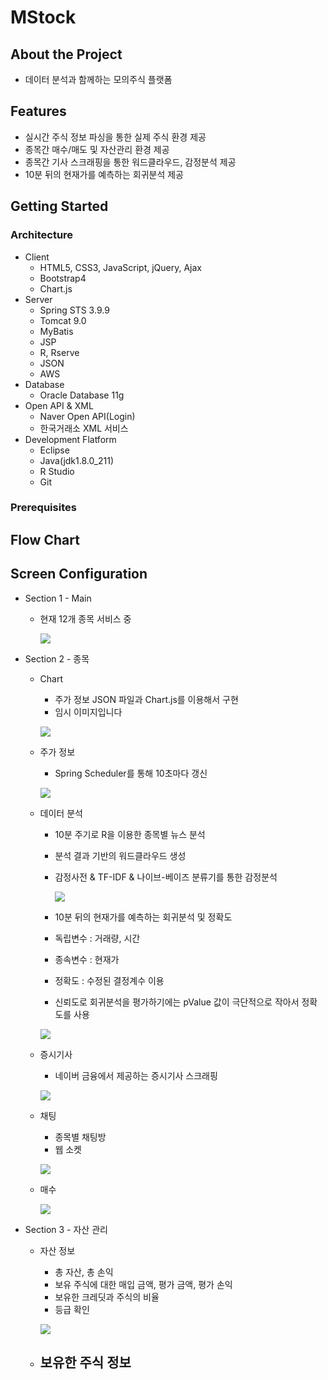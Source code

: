 # MStock
## About the Project

- 데이터 분석과 함께하는 모의주식 플랫폼



## Features

- 실시간 주식 정보 파싱을 통한 실제 주식 환경 제공
- 종목간 매수/매도 및 자산관리 환경 제공
- 종목간 기사 스크래핑을 통한 워드클라우드, 감정분석 제공
- 10분 뒤의 현재가를 예측하는 회귀분석 제공



## Getting Started

### Architecture

- Client
  - HTML5, CSS3, JavaScript, jQuery, Ajax
  - Bootstrap4
  - Chart.js
- Server
  - Spring STS 3.9.9
  - Tomcat 9.0
  - MyBatis
  - JSP
  - R, Rserve
  - JSON
  - AWS
- Database
  - Oracle Database 11g
- Open API & XML
  - Naver Open API(Login)
  - 한국거래소 XML 서비스
- Development Flatform
  - Eclipse
  - Java(jdk1.8.0_211)
  - R Studio
  - Git

### Prerequisites



## Flow Chart





## Screen Configuration

- Section 1 - Main

  - 현재 12개 종목 서비스 중

    ![](\img\main1.PNG)

- Section 2 - 종목

  - Chart 

    - 주가 정보 JSON 파일과 Chart.js를 이용해서 구현
    - 임시 이미지입니다

    ![](\img\temp.PNG)

  - 주가 정보

    - Spring Scheduler를 통해 10초마다 갱신

    ![](\img\stock1.PNG)

  - 데이터 분석

    - 10분 주기로 R을 이용한 종목별 뉴스 분석 

    - 분석 결과 기반의 워드클라우드 생성

    - 감정사전 & TF-IDF & 나이브-베이즈 분류기를 통한 감정분석

      ![](/img/stock4.png)

    - 10분 뒤의 현재가를 예측하는 회귀분석 및 정확도

    - 독립변수 : 거래량, 시간

    - 종속변수 : 현재가

    - 정확도 : 수정된 결정계수 이용

    - 신뢰도로 회귀분석을 평가하기에는 pValue 값이 극단적으로 작아서 정확도를 사용

    ![](img/stock3.png)

  - 증시기사

    - 네이버 금융에서 제공하는 증시기사 스크래핑

    ![](img/stock5.png)

  - 채팅

    - 종목별 채팅방
    - 웹 소켓

    ![](/img/stock6.png)

    

  - 매수

    ![](/img/stock7.png)

- Section 3 - 자산 관리

  - 자산 정보

    - 총 자산, 총 손익
    - 보유 주식에 대한 매입 금액, 평가 금액, 평가 손익
    - 보유한 크레딧과 주식의 비율
    - 등급 확인

    ![](/img/property1.png)

  

  - 보유한 주식 정보
    - 
